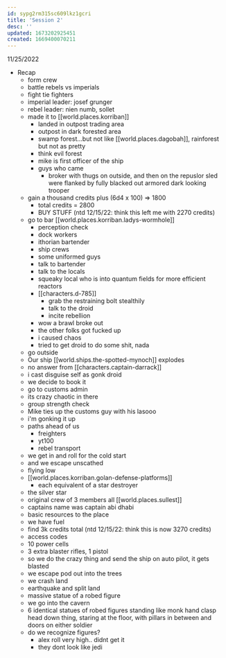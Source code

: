 ```yaml
---
id: sypg2rm315sc609lkz1gcri
title: 'Session 2'
desc: ''
updated: 1673202925451
created: 1669400070211
---
```


11/25/2022

- Recap
  - form crew
  - battle rebels vs imperials
  - fight tie fighters
  - imperial leader: josef grunger
  - rebel leader: nien numb, sollet
  - made it to [[world.places.korriban]]
    - landed in outpost trading area
    - outpost in dark forested area
    - swamp forest...but not like [[world.places.dagobah]], rainforest but not as pretty
    - think evil forest
    - mike is first officer of the ship
    - guys who came
      - broker with thugs on outside, and then on the repuslor sled were flanked by fully blacked out armored dark looking trooper
  - gain a thousand credits plus (6d4 x 100) => 1800
    - total credits = 2800
    - BUY STUFF (ntd 12/15/22: think this left me with 2270 credits)
  - go to bar [[world.places.korriban.ladys-wormhole]]
    - perception check
    - dock workers
    - ithorian bartender
    - ship crews
    - some uniformed guys
    - talk to bartender
    - talk to the locals
    - squeaky local who is into quantum fields for more efficient reactors
    - [[characters.d-785]]
      - grab the restraining bolt stealthily
      - talk to the droid
      - incite rebellion
    - wow a brawl broke out
    - the other folks got fucked up
    - i caused chaos
    - tried to get droid to do some shit, nada
  - go outside
  - Our ship [[world.ships.the-spotted-mynoch]] explodes
  - no answer from [[characters.captain-darrack]]
  - i cast disguise self as gonk droid
  - we decide to book it
  - go to customs admin
  - its crazy chaotic in there
  - group strength check
  - Mike ties up the customs guy with his lasooo
  - i'm gonking it up
  - paths ahead of us
    - freighters
    - yt100
    - rebel transport
  - we get in and roll for the cold start
  - and we escape unscathed
  - flying low
  - [[world.places.korriban.golan-defense-platforms]]
    - each equivalent of a star destroyer
  - the silver star
  - original crew of 3 members all [[world.places.sullest]]
  - captains name was captain abi dhabi
  - basic resources to the place
  - we have fuel
  - find 3k credits total (ntd 12/15/22: think this is now 3270 credits)
  - access codes
  - 10 power cells
  - 3 extra blaster rifles, 1 pistol
  - so we do the crazy thing and send the ship on auto pilot, it gets blasted
  - we escape pod out into the trees
  - we crash land
  - earthquake and split land
  - massive statue of a robed figure
  - we go into the cavern
  - 6 identical statues of robed figures standing like monk hand clasp head down thing, staring at the floor, with pillars in between and doors on either soldier
  - do we recognize figures?
    - alex roll very high.. didnt get it
    - they dont look like jedi
